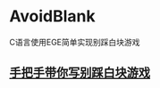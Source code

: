 # AvoidBlank
C语言使用EGE简单实现别踩白块游戏

## [手把手带你写别踩白块游戏](http://heolis.info/language/%E7%94%A8EGE%E7%AE%80%E5%8D%95%E5%AE%9E%E7%8E%B0%E5%88%AB%E8%B8%A9%E7%99%BD%E5%9D%97%E6%B8%B8%E6%88%8F.html)
